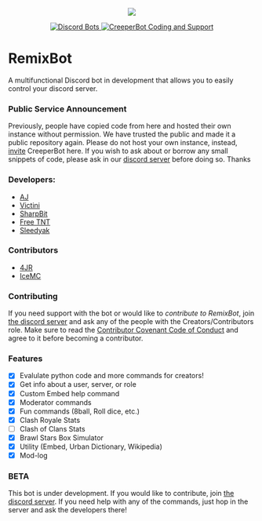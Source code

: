 <div align="center">
  <p> <img src="https://i.imgur.com/p4xEPNf.png"/> </p>
  <p>
    <a href="https://discordbots.org/bot/384044025298026496">
      <img src="https://discordbots.org/api/widget/servers/384044025298026496.svg" alt="Discord Bots" />
    </a>
    <a href="https://discord.gg/RzsYQ9f">
      <img src="https://discordapp.com/api/guilds/384102150109659137/embed.png" alt="CreeperBot Coding and Support" />
    </a>
  </p>
</div>

# RemixBot
A multifunctional Discord bot in development that allows you to easily control your discord server.

### Public Service Announcement
Previously, people have copied code from here and hosted their own instance without permission. We have trusted the public and made it a public repository again. Please do not host your own instance, instead, [invite](https://discordapp.com/oauth2/authorize?client_id=384044025298026496&scope=bot&permissions=268905542) CreeperBot here. If you wish to ask about or borrow any small snippets of code, please ask in our [discord server](https://discord.gg/RzsYQ9f) before doing so. Thanks

### Developers:
- [AJ](https://github.com/aj20418)
- [Victini](https://github.com/umbresp)
- [SharpBit](https://github.com/SharpBit)
- [Free TNT](https://github.com/freetnt5852)
- [Sleedyak](https://github.com/Sleedyak)

### Contributors
- [4JR](https://github.com/fourjr)
- [IceMC](https://github.com/iceemc)

### Contributing
If you need support with the bot or would like to *contribute to RemixBot*, join [the discord server](https://discord.gg/RzsYQ9f) and ask any of the people with the Creators/Contributors role. Make sure to read the [Contributor Covenant Code of Conduct](https://github.com/cree-py/creepy.py/wiki/Contributor-Covenant-Code-of-Conduct) and agree to it before becoming a contributor.

### Features
- [x] Evalulate python code and more commands for creators!
- [x] Get info about a user, server, or role
- [x] Custom Embed help command
- [x] Moderator commands
- [x] Fun commands (8ball, Roll dice, etc.)
- [x] Clash Royale Stats
- [ ] Clash of Clans Stats
- [x] Brawl Stars Box Simulator
- [x] Utility (Embed, Urban Dictionary, Wikipedia)
- [x] Mod-log

### BETA
This bot is under development. If you would like to contribute, join [the discord server](https://discord.gg/RzsYQ9f). If you need help with any of the commands, just hop in the server and ask the developers there!
